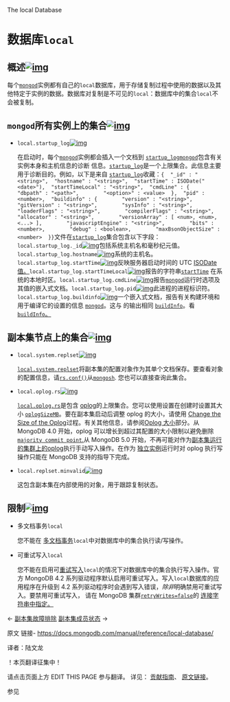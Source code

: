  The local Database

# 数据库`local`

## 概述[![img](https://www.mongodb.com/docs/manual/assets/link.svg)](https://www.mongodb.com/docs/manual/reference/local-database/#overview)

每个[`mongod`](https://www.mongodb.com/docs/manual/reference/program/mongod/#mongodb-binary-bin.mongod)实例都有自己的`local`数据库，用于存储复制过程中使用的数据以及其他特定于实例的数据。数据库对复制是不可见的`local`：数据库中的集合`local`不会被复制。

## `mongod`所有实例上的集合[![img](https://www.mongodb.com/docs/manual/assets/link.svg)](https://www.mongodb.com/docs/manual/reference/local-database/#collections-on-all-mongod-instances)

- `local.startup_log`[![img](https://www.mongodb.com/docs/manual/assets/link.svg)](https://www.mongodb.com/docs/manual/reference/local-database/#mongodb-data-local.startup_log)

  在启动时，每个[`mongod`](https://www.mongodb.com/docs/manual/reference/program/mongod/#mongodb-binary-bin.mongod)实例都会插入一个文档到 [`startup_log`](https://www.mongodb.com/docs/manual/reference/local-database/#mongodb-data-local.startup_log)[`mongod`](https://www.mongodb.com/docs/manual/reference/program/mongod/#mongodb-binary-bin.mongod)包含有关实例本身和主机信息的诊断 信息。[`startup_log`](https://www.mongodb.com/docs/manual/reference/local-database/#mongodb-data-local.startup_log)是一个上限集合。此信息主要用于诊断目的。例如，以下是来自 [`startup_log`](https://www.mongodb.com/docs/manual/reference/local-database/#mongodb-data-local.startup_log)收藏：`{  "_id" : "<string>",  "hostname" : "<string>",  "startTime" : ISODate("<date>"),  "startTimeLocal" : "<string>",  "cmdLine" : {        "dbpath" : "<path>",        "<option>" : <value>  },  "pid" : <number>,  "buildinfo" : {        "version" : "<string>",        "gitVersion" : "<string>",        "sysInfo" : "<string>",        "loaderFlags" : "<string>",        "compilerFlags" : "<string>",        "allocator" : "<string>",        "versionArray" : [ <num>, <num>, <...> ],        "javascriptEngine" : "<string>",        "bits" : <number>,        "debug" : <boolean>,        "maxBsonObjectSize" : <number>  }}`文件在[`startup_log`](https://www.mongodb.com/docs/manual/reference/local-database/#mongodb-data-local.startup_log)集合包含以下字段：`local.startup_log._id`[![img](https://www.mongodb.com/docs/manual/assets/link.svg)](https://www.mongodb.com/docs/manual/reference/local-database/#mongodb-data-local.startup_log._id)包括系统主机名和毫秒纪元值。`local.startup_log.hostname`[![img](https://www.mongodb.com/docs/manual/assets/link.svg)](https://www.mongodb.com/docs/manual/reference/local-database/#mongodb-data-local.startup_log.hostname)系统的主机名。`local.startup_log.startTime`[![img](https://www.mongodb.com/docs/manual/assets/link.svg)](https://www.mongodb.com/docs/manual/reference/local-database/#mongodb-data-local.startup_log.startTime)反映服务器启动时间的 UTC [ISODate值。](https://www.mongodb.com/docs/manual/reference/glossary/#std-term-ISODate)`local.startup_log.startTimeLocal`[![img](https://www.mongodb.com/docs/manual/assets/link.svg)](https://www.mongodb.com/docs/manual/reference/local-database/#mongodb-data-local.startup_log.startTimeLocal)报告的字符串[`startTime`](https://www.mongodb.com/docs/manual/reference/local-database/#mongodb-data-local.startup_log.startTime) 在系统的本地时区。`local.startup_log.cmdLine`[![img](https://www.mongodb.com/docs/manual/assets/link.svg)](https://www.mongodb.com/docs/manual/reference/local-database/#mongodb-data-local.startup_log.cmdLine)报告[`mongod`](https://www.mongodb.com/docs/manual/reference/program/mongod/#mongodb-binary-bin.mongod)运行时选项及其值的嵌入式文档。`local.startup_log.pid`[![img](https://www.mongodb.com/docs/manual/assets/link.svg)](https://www.mongodb.com/docs/manual/reference/local-database/#mongodb-data-local.startup_log.pid)此进程的进程标识符。`local.startup_log.buildinfo`[![img](https://www.mongodb.com/docs/manual/assets/link.svg)](https://www.mongodb.com/docs/manual/reference/local-database/#mongodb-data-local.startup_log.buildinfo)一个嵌入式文档，报告有关构建环境和用于编译它的设置的信息 [`mongod`](https://www.mongodb.com/docs/manual/reference/program/mongod/#mongodb-binary-bin.mongod)。这与 的输出相同 [`buildInfo`](https://www.mongodb.com/docs/manual/reference/command/buildInfo/#mongodb-dbcommand-dbcmd.buildInfo)。看[`buildInfo`。](https://www.mongodb.com/docs/manual/reference/command/buildInfo/#mongodb-data-buildInfo)

## 副本集节点上的集合[![img](https://www.mongodb.com/docs/manual/assets/link.svg)](https://www.mongodb.com/docs/manual/reference/local-database/#collections-on-replica-set-members)

- `local.system.replset`[![img](https://www.mongodb.com/docs/manual/assets/link.svg)](https://www.mongodb.com/docs/manual/reference/local-database/#mongodb-data-local.system.replset)

  [`local.system.replset`](https://www.mongodb.com/docs/manual/reference/local-database/#mongodb-data-local.system.replset)将副本集的配置对象作为其单个文档保存。要查看对象的配置信息，请[`rs.conf()`](https://www.mongodb.com/docs/manual/reference/method/rs.conf/#mongodb-method-rs.conf)从[`mongosh`](https://www.mongodb.com/docs/mongodb-shell/#mongodb-binary-bin.mongosh). 您也可以直接查询此集合。

- `local.oplog.rs`[![img](https://www.mongodb.com/docs/manual/assets/link.svg)](https://www.mongodb.com/docs/manual/reference/local-database/#mongodb-data-local.oplog.rs)

  [`local.oplog.rs`](https://www.mongodb.com/docs/manual/reference/local-database/#mongodb-data-local.oplog.rs)是包含 [oplog](https://www.mongodb.com/docs/manual/reference/glossary/#std-term-oplog)的上限集合。您可以使用设置在创建时设置其大小 [`oplogSizeMB`](https://www.mongodb.com/docs/manual/reference/configuration-options/#mongodb-setting-replication.oplogSizeMB)。要在副本集启动后调整 oplog 的大小，请使用 [Change the Size of the Oplog](https://www.mongodb.com/docs/manual/tutorial/change-oplog-size/)过程。有关其他信息，请参阅[Oplog 大小](https://www.mongodb.com/docs/manual/core/replica-set-oplog/#std-label-replica-set-oplog-sizing)部分。从 MongoDB 4.0 开始，oplog 可以增长到超过其配置的大小限制以避免删除[`majority commit point`.](https://www.mongodb.com/docs/manual/reference/command/replSetGetStatus/#mongodb-data-replSetGetStatus.optimes.lastCommittedOpTime)从 MongoDB 5.0 开始，不再可能对作为[副本集运行的集群上的](https://www.mongodb.com/docs/manual/replication/#std-label-replication)[oplog](https://www.mongodb.com/docs/manual/core/replica-set-oplog/)执行手动写入操作。在作为 [独立实例](https://www.mongodb.com/docs/manual/reference/glossary/#std-term-standalone)运行时对 oplog 执行写操作只能在 MongoDB 支持的指导下完成。

- `local.replset.minvalid`[![img](https://www.mongodb.com/docs/manual/assets/link.svg)](https://www.mongodb.com/docs/manual/reference/local-database/#mongodb-data-local.replset.minvalid)

  这包含副本集在内部使用的对象，用于跟踪复制状态。

## 限制[![img](https://www.mongodb.com/docs/manual/assets/link.svg)](https://www.mongodb.com/docs/manual/reference/local-database/#restrictions)

- 多文档事务`local`

  您不能在 [多文档事务](https://www.mongodb.com/docs/manual/core/transactions/)`local`中对数据库中的集合执行读/写操作。

- 可重试写入`local`

  您不能在启用可[重试写入](https://www.mongodb.com/docs/manual/core/retryable-writes/#std-label-retryable-writes)`local`的情况下对数据库中的集合执行写入操作。官方 MongoDB 4.2 系列驱动程序默认启用可重试写入。写入`local`数据库的应用程序在升级到 4.2 系列驱动程序时会遇到写入错误，*除非*明确禁用可重试写入。要禁用可重试写入， 请在 MongoDB 集群[`retryWrites=false`](https://www.mongodb.com/docs/manual/reference/connection-string/#mongodb-urioption-urioption.retryWrites)的 [连接字符串中指定。](https://www.mongodb.com/docs/manual/reference/connection-string/#std-label-mongodb-uri)

←  [副本集故障排除](https://www.mongodb.com/docs/manual/tutorial/troubleshoot-replica-sets/)                        [副本集成员状态](https://www.mongodb.com/docs/manual/reference/replica-states/) →



原文 链接-  https://docs.mongodb.com/manual/reference/local-database/ 

译者：陆文龙



















 ！本页翻译征集中！

请点击页面上方 EDIT THIS PAGE 参与翻译。
详见：
[贡献指南]( https://github.com/JinMuInfo/MongoDB-Manual-zh/blob/master/CONTRIBUTING.md )、
[原文链接](  https://docs.mongodb.com/manual/reference/local-database/  )。

 参见



